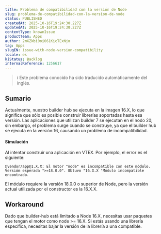 ```yaml
---
title: Problema de compatibilidad con la versión de Node
slug: problema-de-compatibilidad-con-la-version-de-node
status: PUBLISHED
createdAt: 2025-10-16T19:24:30.227Z
updatedAt: 2025-10-16T19:24:30.227Z
contentType: knownIssue
productTeam: Apps
author: 2mXZkbi0oi061KicTExNjo
tag: Apps
slugEN: issue-with-node-version-compatibility
locale: es
kiStatus: Backlog
internalReference: 1256617
---
```


>ℹ️ Este problema conocido ha sido traducido automáticamente del inglés.

## Sumario


Actualmente, nuestro builder hub se ejecuta en la imagen 16.X, lo que significa que sólo es posible construir librerías soportadas hasta esa versión. Las aplicaciones que utilizan builder 7 se ejecutan en el nodo 20, sin embargo, el problema surge cuando se construye, ya que el builder hub se ejecuta en la versión 16, causando un problema de incompatibilidad.


#### Simulación


Al intentar construir una aplicación en VTEX. Por ejemplo, el error es el siguiente:

    @vendor/app@1.X.X: El motor "node" es incompatible con este módulo. Versión esperada ">=18.0.0". Obtuvo "16.X.X "Módulo incompatible encontrado.


El módulo requiere la versión 18.0.0 o superior de Node, pero la versión actual utilizada por el constructor es la 16.X.X.

## Workaround


Dado que builder-hub está limitado a Node 16.X, necesitas usar paquetes que tengan el motor como node >= 16.X. Si estás usando una librería específica, necesitas bajar la versión de la librería a una compatible.




